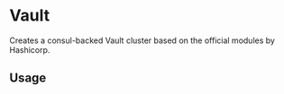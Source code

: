 # Vault

Creates a consul-backed Vault cluster based on the official modules by Hashicorp.

## Usage

